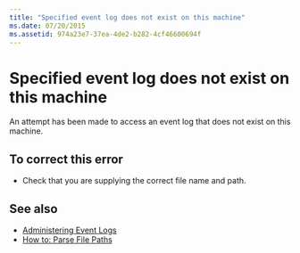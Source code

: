 ```yaml
---
title: "Specified event log does not exist on this machine"
ms.date: 07/20/2015
ms.assetid: 974a23e7-37ea-4de2-b282-4cf46600694f
---
```

# Specified event log does not exist on this machine
An attempt has been made to access an event log that does not exist on this machine.  
  
## To correct this error  
  
-   Check that you are supplying the correct file name and path.  
  
## See also
- [Administering Event Logs](https://docs.microsoft.com/previous-versions/visualstudio/visual-studio-2008/4f69axw4(v=vs.90))
- [How to: Parse File Paths](../../visual-basic/developing-apps/programming/drives-directories-files/how-to-parse-file-paths.md)
